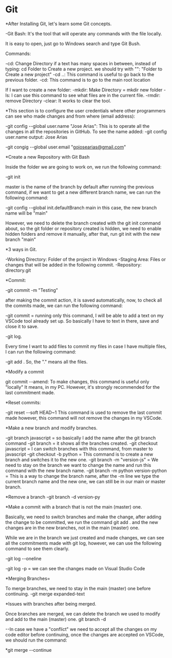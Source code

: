 # Git

*After Installing Git, let's learn some Git concepts.

-Git Bash: It's the tool that will operate any commands with the file locally.

It is easy to open, just go to Windows search and type Git Bush.

Commands:

-cd: Change Directory
if a text has many spaces in between, instead of typing: cd Folder to Create a new project. we should try with "": "Folder to Create a new project" 
-cd ..: This command is useful to go back to the previous folder.
-cd: This command is to go  to the main root location

If I want to create a new folder:
-mkdir: Make Directory = mkdir new folder
-ls: I can use this command to see what files are in the current file.
-rmdir: remove Directory
-clear: It works to clear the tool.

*This section is to configure the user credentials where other programmers can see who made changes and from where (email address):

-git config --global user.name "Jose Arias": This is to operate all the changes in all the repositories in GitHub.
To see the name added: 
-git config user.name
output: Jose Arias

-git congig --global user.email "gojosearias@gmail.com"

*Create a new Repository with Git Bash

Inside the folder we are going to work on, we run the following command:

-git init

master is the name of the branch by default after running the previous command, if we want to get a new different branch name, we can run the following command:

-git config --global init.defaultBranch main
in  this case, the new branch name will be "main"

However, we need to delete the branch created with the git init command about, so the git folder or repository created is hidden, we need to enable hidden folders and remove it manually, after that, run git init with the new branch "main"


*3 ways in Git.

-Working Directory: Folder of the project in Windows
-Staging Area: Files or changes that will be added in the following commit.
-Repository: directory.git

*Commit:

-git commit -m "Testing"

after making the commit action, it is saved automatically, now, to check all the commits made, we can run the following command:

-git commit = running only this command, I will be able to add a text on my VSCode tool already set up. So basically I have to text in there, save and close it to save.

-git log.

Every time I want to add files to commit my files in case I have multiple files, I can run the following command:

-git add .   So, the "." means all the files.

*Modify a commit

git commit --amend: To make changes, this command is useful only "locally" It means, in my PC. However, it's strongly recommended for the last commitment made.

*Reset commits: 

-git reset --soft HEAD~1 This command is used to remove the last commit made however, this command will not remove the changes in my VSCode.

*Make a new branch and modify branches. 

-git branch javascript = so basically I add the name after the git branch command
-git branch = it shows all the branches created.
-git checkout javascript = I can switch branches with this command, from master to javascript
-git checkout -b python = This command is to create a new branch and switches it to the new one.
-git branch -m "version-js" = We need to stay on the branch we want to change the name and run this command with the new branch name.
-git branch -m python version-python = This is a way to change the branch name, after the -m line we type the current branch name and the new one, we can still be in our main or master branch.

*Remove a branch
-git branch -d version-py

*Make a commit with a branch that is not the main (master) one.

Basically, we need to switch branches and make the change, after adding the change to be committed, we run the command git add . and the new changes are in the new branches, not in the main (master) one.

While we are in the branch we just created and made changes, we can see all the commitments made with git log, however, we can use the following command to see them clearly.

-git log --oneline

-git log -p = we can see the changes made on Visual Studio Code

*Merging Branches=

To merge branches, we need to stay in the main (master) one before continuing.
-git merge expanded-text

*Issues with branches after being merged.

Once branches are merged, we can delete the branch we used to modify and add to the main (master) one. git branch -d

--In case we have a "conflict" we need to accept all the changes on my code editor before continuing, once the changes are accepted on VSCode, we should run the command:

*git  merge --continue





